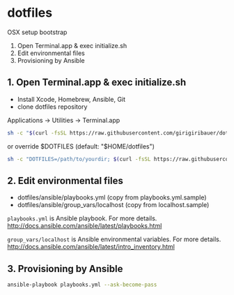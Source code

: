 dotfiles
========

OSX setup bootstrap

1. Open Terminal.app & exec initialize.sh
2. Edit environmental files
3. Provisioning by Ansible



## 1. Open Terminal.app & exec initialize.sh

* Install Xcode, Homebrew, Ansible, Git
* clone dotfiles repository

Applications -> Utilities -> Terminal.app

```sh
sh -c "$(curl -fsSL https://raw.githubusercontent.com/girigiribauer/dotfiles/master/initialize.sh)"
```

or override $DOTFILES (default: "\$HOME/dotfiles")

```sh
sh -c "DOTFILES=/path/to/yourdir; $(curl -fsSL https://raw.githubusercontent.com/girigiribauer/dotfiles/master/initialize.sh)"
```



## 2. Edit environmental files

* dotfiles/ansible/playbooks.yml (copy from playbooks.yml.sample)
* dotfiles/ansible/group_vars/localhost (copy from localhost.sample)

`playbooks.yml` is Ansible playbook.
For more details. <http://docs.ansible.com/ansible/latest/playbooks.html>

`group_vars/localhost` is Ansible environmental variables.
For more details. <http://docs.ansible.com/ansible/latest/intro_inventory.html>



## 3. Provisioning by Ansible

```sh
ansible-playbook playbooks.yml --ask-become-pass
```
